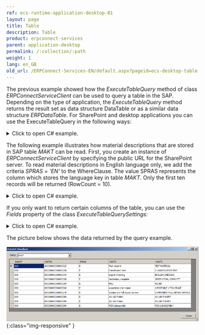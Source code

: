 ```yaml
---
ref: ecs-runtime-application-desktop-01
layout: page
title: Table
description: Table
product: erpconnect-services
parent: application-desktop
permalink: /:collection/:path
weight: 1
lang: en_GB
old_url: /ERPConnect-Services-EN/default.aspx?pageid=ecs-desktop-table
---
```


The previous example showed how the *ExecuteTableQuery* method of class *ERPConnectServiceClient* can be used to query a table in the SAP. Depending on the type of application, the *ExecuteTableQuery* method returns the result set as data structure DataTable or as a similar data structure *ERPDataTable*. For SharePoint and desktop applications you can use the ExecuteTableQuery in the following ways:

<details>
<summary>Click to open C# example.</summary>
{% highlight csharp %}
public DataTable ExecuteTableQuery(string tableName)
public DataTable ExecuteTableQuery(string tableName, ExecuteTableQuerySettings settings)
{% endhighlight %}
</details>

The following example illustrates how material descriptions that are stored in SAP table *MAKT* can be read. First, you create an instance of *ERPConnectServiceClient* by specifying the public URL for the SharePoint server.
To read material descriptions in English language only, we add the criteria *SPRAS = 'EN'*  to the WhereClause. The value SPRAS represents the column which stores the language key in table *MAKT*. Only the first ten records will be returned (RowCount = 10).

<details>
<summary>Click to open C# example.</summary>
{% highlight csharp %}
using ERPConnectServices;
// ... 
ERPConnectServiceClient client = new ERPConnectServiceClient("http://SERVERNAME"); 
DataTable dt = client.ExecuteTableQuery("MAKT", 
new ExecuteTableQuerySettings { 
RowCount = 10, 
WhereClause = "SPRAS = 'EN'" 
});
{% endhighlight %}
</details>

If you only want to return certain columns of the table, you can use the *Fields* property of the class *ExecuteTableQuerySettings:*

<details>
<summary>Click to open C# example.</summary>
{% highlight csharp %}
Fields.Add("ColumnName");
{% endhighlight %}
</details>

The picture below shows the data returned by the query example.

![ECS-VS-Table-Preview](/img/content/ECS-VS-Table-Preview.png){:class="img-responsive" }